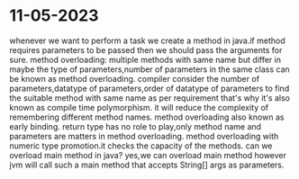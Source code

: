 # 11-05-2023
whenever we want to perform a task we create a method in java.if method requires parameters to be passed then we should pass the arguments for sure.
method overloading: multiple methods with same name but differ in maybe the type of parameters,number of parameters in the same class can be known as method overloading.
compiler consider the number of parameters,datatype of parameters,order of datatype of parameters to find the suitable method with same name as per requirement that's why it's also known as compile time polymorphism.
 it will reduce the complexity of remembering different method names.
method overloading also known as early binding.
return type has no role to play,only method name and parameters are matters in method overloading.
method overloading with numeric type promotion.it checks the capacity of the methods.
can we overload main method in java?
yes,we can overload main method however jvm will call such a main method that accepts String[] args as parameters.